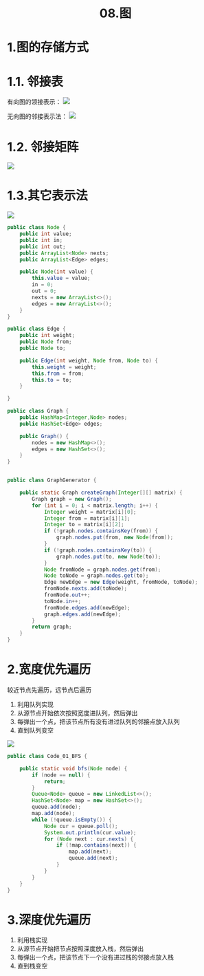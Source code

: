 # <center>08.图<center>

# 1.图的存储方式

# 1.1. 邻接表
有向图的领接表示：
![](../images/有向图的邻接表.png)

无向图的邻接表示法：
![](../images/无向图邻接表.png)

# 1.2. 邻接矩阵

![](../images/有向图的邻接矩阵.png)

# 1.3.其它表示法

![](../images/矩阵表示图.png)


```java
public class Node {
	public int value;
	public int in;
	public int out;
	public ArrayList<Node> nexts;
	public ArrayList<Edge> edges;

	public Node(int value) {
		this.value = value;
		in = 0;
		out = 0;
		nexts = new ArrayList<>();
		edges = new ArrayList<>();
	}
}

public class Edge {
	public int weight;
	public Node from;
	public Node to;

	public Edge(int weight, Node from, Node to) {
		this.weight = weight;
		this.from = from;
		this.to = to;
	}

}

public class Graph {
	public HashMap<Integer,Node> nodes;
	public HashSet<Edge> edges;

	public Graph() {
		nodes = new HashMap<>();
		edges = new HashSet<>();
	}
}


public class GraphGenerator {

	public static Graph createGraph(Integer[][] matrix) {
		Graph graph = new Graph();
		for (int i = 0; i < matrix.length; i++) {
			Integer weight = matrix[i][0];
			Integer from = matrix[i][1];
			Integer to = matrix[i][2];
			if (!graph.nodes.containsKey(from)) {
				graph.nodes.put(from, new Node(from));
			}
			if (!graph.nodes.containsKey(to)) {
				graph.nodes.put(to, new Node(to));
			}
			Node fromNode = graph.nodes.get(from);
			Node toNode = graph.nodes.get(to);
			Edge newEdge = new Edge(weight, fromNode, toNode);
			fromNode.nexts.add(toNode);
			fromNode.out++;
			toNode.in++;
			fromNode.edges.add(newEdge);
			graph.edges.add(newEdge);
		}
		return graph;
	}
}
```

# 2.宽度优先遍历

较近节点先遍历，远节点后遍历

1. 利用队列实现 
2. 从源节点开始依次按照宽度进队列，然后弹出 
3. 每弹出一个点，把该节点所有没有进过队列的邻接点放入队列 
4. 直到队列变空

![](../images/宽度优先遍历.png)

```java
public class Code_01_BFS {

	public static void bfs(Node node) {
		if (node == null) {
			return;
		}
		Queue<Node> queue = new LinkedList<>();
		HashSet<Node> map = new HashSet<>();
		queue.add(node);
		map.add(node);
		while (!queue.isEmpty()) {
			Node cur = queue.poll();
			System.out.println(cur.value);
			for (Node next : cur.nexts) {
				if (!map.contains(next)) {
					map.add(next);
					queue.add(next);
				}
			}
		}
	}
}
```

# 3.深度优先遍历

1. 利用栈实现 
2. 从源节点开始把节点按照深度放入栈，然后弹出 
3. 每弹出一个点，把该节点下一个没有进过栈的邻接点放入栈 
4. 直到栈变空


